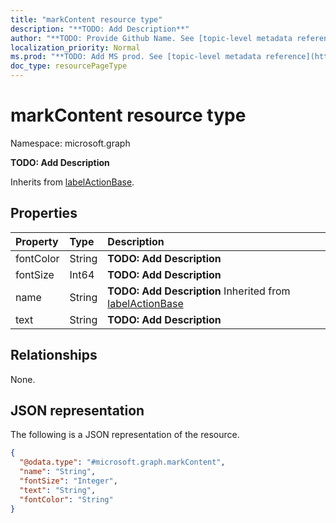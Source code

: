 ```yaml
---
title: "markContent resource type"
description: "**TODO: Add Description**"
author: "**TODO: Provide Github Name. See [topic-level metadata reference](https://msgo.azurewebsites.net/add/document/guidelines/metadata.html#topic-level-metadata)**"
localization_priority: Normal
ms.prod: "**TODO: Add MS prod. See [topic-level metadata reference](https://msgo.azurewebsites.net/add/document/guidelines/metadata.html#topic-level-metadata)**"
doc_type: resourcePageType
---
```


# markContent resource type


Namespace: microsoft.graph

**TODO: Add Description**


Inherits from [labelActionBase](../resources/labelactionbase.md).

## Properties
|Property|Type|Description|
|:---|:---|:---|
|fontColor|String|**TODO: Add Description**|
|fontSize|Int64|**TODO: Add Description**|
|name|String|**TODO: Add Description** Inherited from [labelActionBase](../resources/labelactionbase.md)|
|text|String|**TODO: Add Description**|

## Relationships
None.

## JSON representation
The following is a JSON representation of the resource.
<!-- {
  "blockType": "resource",
  "@odata.type": "microsoft.graph.markContent"
}
-->
``` json
{
  "@odata.type": "#microsoft.graph.markContent",
  "name": "String",
  "fontSize": "Integer",
  "text": "String",
  "fontColor": "String"
}
```

